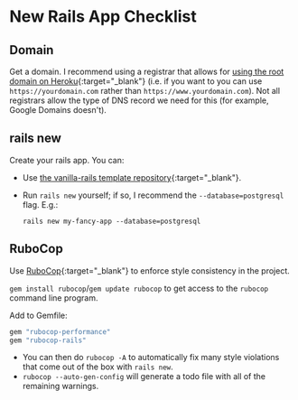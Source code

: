 # New Rails App Checklist

## Domain

Get a domain. I recommend using a registrar that allows for [using the root domain on Heroku](https://devcenter.heroku.com/articles/custom-domains#configuring-dns-for-root-domains){:target="_blank"} (i.e. if you want to you can use `https://yourdomain.com` rather than `https://www.yourdomain.com`). Not all registrars allow the type of DNS record we need for this (for example, Google Domains doesn't).

## rails new

Create your rails app. You can:

 - Use [the vanilla-rails template repository](https://github.com/appdev-projects/vanilla-rails/generate){:target="_blank"}.
 - Run `rails new` yourself; if so, I recommend the `--database=postgresql` flag. E.g.:

    ```
    rails new my-fancy-app --database=postgresql
    ```

## RuboCop

Use [RuboCop](https://github.com/rubocop/rubocop){:target="_blank"} to enforce style consistency in the project.

`gem install rubocop`/`gem update rubocop` to get access to the `rubocop` command line program.

Add to Gemfile:

```ruby
gem "rubocop-performance"
gem "rubocop-rails"
```

 - You can then do `rubocop -A` to automatically fix many style violations that come out of the box with `rails new`.
 - `rubocop --auto-gen-config` will generate a todo file with all of the remaining warnings.

